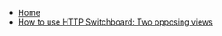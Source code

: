 - [Home](/gorhill/httpswitchboard/wiki)
- [How to use HTTP Switchboard: Two opposing views](/gorhill/httpswitchboard/wiki/How-to-use-HTTP-Switchboard:-Two-opposing-views)